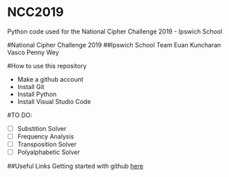 # NCC2019
Python code used for the National Cipher Challenge 2019 - Ipswich School


#National Cipher Challenge 2019
##Ipswich School Team
Euan
Kuncharan
Vasco
Penny
Wey

#How to use this repository
- Make a github account
- Install Git
- Install Python
- Install Visual Studio Code

#TO DO:
- [ ] Substition Solver
- [ ] Frequency Analysis
- [ ] Transposition Solver
- [ ] Polyalphabetic Solver

##Useful Links
Getting started with github [here](https://guides.github.com/activities/hello-world/)


